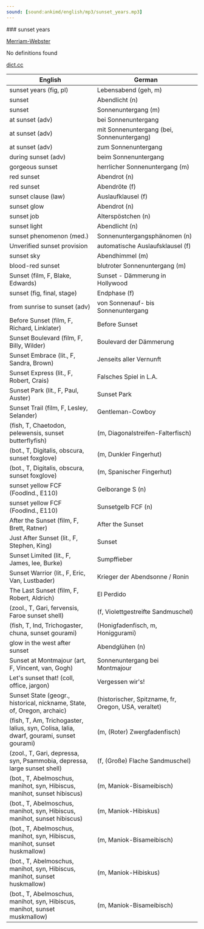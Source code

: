 ```yaml
---
sound: [sound:ankimd/english/mp3/sunset_years.mp3]
---
```


\### sunset years

[Merriam-Webster](https://www.merriam-webster.com/dictionary/sunset+years)

No definitions found

[dict.cc](https://www.dict.cc/sunset+years)

| English        | German       |
| -------------- | ------------ |
| sunset years (fig, pl) | Lebensabend (geh, m) |
| sunset | Abendlicht (n) |
| sunset | Sonnenuntergang (m) |
| at sunset (adv) | bei Sonnenuntergang |
| at sunset (adv) | mit Sonnenuntergang (bei, Sonnenuntergang) |
| at sunset (adv) | zum Sonnenuntergang |
| during sunset (adv) | beim Sonnenuntergang |
| gorgeous sunset | herrlicher Sonnenuntergang (m) |
| red sunset | Abendrot (n) |
| red sunset | Abendröte (f) |
| sunset clause (law) | Auslaufklausel (f) |
| sunset glow | Abendrot (n) |
| sunset job | Alterspöstchen (n) |
| sunset light | Abendlicht (n) |
| sunset phenomenon (med.) | Sonnenuntergangsphänomen (n) |
| Unverified sunset provision | automatische Auslaufsklausel (f) |
| sunset sky | Abendhimmel (m) |
| blood-red sunset | blutroter Sonnenuntergang (m) |
| Sunset (film, F, Blake, Edwards) | Sunset - Dämmerung in Hollywood |
| sunset (fig, final, stage) | Endphase (f) |
| from sunrise to sunset (adv) | von Sonnenauf- bis Sonnenuntergang |
| Before Sunset (film, F, Richard, Linklater) | Before Sunset |
| Sunset Boulevard (film, F, Billy, Wilder) | Boulevard der Dämmerung |
| Sunset Embrace (lit., F, Sandra, Brown) | Jenseits aller Vernunft |
| Sunset Express (lit., F, Robert, Crais) | Falsches Spiel in L.A. |
| Sunset Park (lit., F, Paul, Auster) | Sunset Park |
| Sunset Trail (film, F, Lesley, Selander) | Gentleman-Cowboy |
|  (fish, T, Chaetodon, pelewensis, sunset butterflyfish) |  (m, Diagonalstreifen-Falterfisch) |
|  (bot., T, Digitalis, obscura, sunset foxglove) |  (m, Dunkler Fingerhut) |
|  (bot., T, Digitalis, obscura, sunset foxglove) |  (m, Spanischer Fingerhut) |
| sunset yellow FCF (FoodInd., E110) | Gelborange S (n) |
| sunset yellow FCF (FoodInd., E110) | Sunsetgelb FCF (n) |
| After the Sunset (film, F, Brett, Ratner) | After the Sunset |
| Just After Sunset (lit., F, Stephen, King) | Sunset |
| Sunset Limited (lit., F, James, lee, Burke) | Sumpffieber |
| Sunset Warrior (lit., F, Eric, Van, Lustbader) | Krieger der Abendsonne / Ronin |
| The Last Sunset (film, F, Robert, Aldrich) | El Perdido |
|  (zool., T, Gari, fervensis, Faroe sunset shell) |  (f, Violettgestreifte Sandmuschel) |
|  (fish, T, Ind, Trichogaster, chuna, sunset gourami) |  (Honigfadenfisch, m, Honiggurami) |
| glow in the west after sunset | Abendglühen (n) |
| Sunset at Montmajour (art, F, Vincent, van, Gogh) | Sonnenuntergang bei Montmajour |
| Let's sunset that! (coll, office, jargon) | Vergessen wir's! |
| Sunset State (geogr., historical, nickname, State, of, Oregon, archaic) |  (historischer, Spitzname, fr, Oregon, USA, veraltet) |
|  (fish, T, Am, Trichogaster, lalius, syn, Colisa, lalia, dwarf, gourami, sunset gourami) |  (m, (Roter) Zwergfadenfisch) |
|  (zool., T, Gari, depressa, syn, Psammobia, depressa, large sunset shell) |  (f, (Große) Flache Sandmuschel) |
|  (bot., T, Abelmoschus, manihot, syn, Hibiscus, manihot, sunset hibiscus) |  (m, Maniok-Bisameibisch) |
|  (bot., T, Abelmoschus, manihot, syn, Hibiscus, manihot, sunset hibiscus) |  (m, Maniok-Hibiskus) |
|  (bot., T, Abelmoschus, manihot, syn, Hibiscus, manihot, sunset huskmallow) |  (m, Maniok-Bisameibisch) |
|  (bot., T, Abelmoschus, manihot, syn, Hibiscus, manihot, sunset huskmallow) |  (m, Maniok-Hibiskus) |
|  (bot., T, Abelmoschus, manihot, syn, Hibiscus, manihot, sunset muskmallow) |  (m, Maniok-Bisameibisch) |
